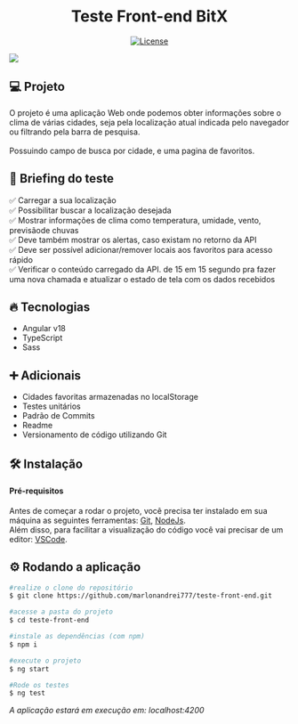 <h1 align="center">
   Teste Front-end BitX
</h1

<br>

<p align="center">
  <a href="https://github.com/marlonandrei777/niucode-search/blob/main/LICENSE.md"><img alt="License" src="https://img.shields.io/static/v1?label=license&message=MIT&color=0046FF&labelColor=000000"></a>
</p>

![](.github/niuco.png)

## 💻 Projeto

O projeto é uma aplicação Web onde podemos obter informações sobre o clima de várias cidades, seja pela localização atual indicada pelo navegador ou filtrando pela barra de pesquisa.<br>
<br>
Possuindo campo de busca por cidade, e uma pagina de favoritos.
## 📑 Briefing do teste

✅ Carregar a sua localização<br>
✅ Possibilitar buscar a localização desejada<br>
✅ Mostrar informações de clima como temperatura, umidade, vento, previsãode chuvas<br>
✅ Deve também mostrar os alertas, caso existam no retorno da API<br>
✅ Deve ser possível adicionar/remover locais aos favoritos para acesso rápido<br>
✅ Verificar o conteúdo carregado da API. de 15 em 15 segundo pra fazer uma nova chamada e atualizar o estado de tela com os dados recebidos<br>
## 🔥 Tecnologias

- Angular v18
- TypeScript
- Sass

## ➕	Adicionais
- Cidades favoritas armazenadas no localStorage
- Testes unitários
- Padrão de Commits
- Readme
- Versionamento de código utilizando Git

## 🛠 Instalação

#### Pré-requisitos
Antes de começar a rodar o projeto, você precisa ter instalado em sua máquina as seguintes ferramentas: 
[Git](https://git-scm.com/), [NodeJs](https://nodejs.org/en/).<br>
Além disso, para facilitar a visualização do código você vai precisar de um editor: [VSCode](https://code.visualstudio.com/).

## ⚙ Rodando a aplicação

```bash
#realize o clone do repositório
$ git clone https://github.com/marlonandrei777/teste-front-end.git
```
```bash
#acesse a pasta do projeto
$ cd teste-front-end
```
```bash 
#instale as dependências (com npm)
$ npm i
```
```bash 
#execute o projeto
$ ng start
```
```bash 
#Rode os testes
$ ng test
```
_A aplicação estará em execução em: localhost:4200_

